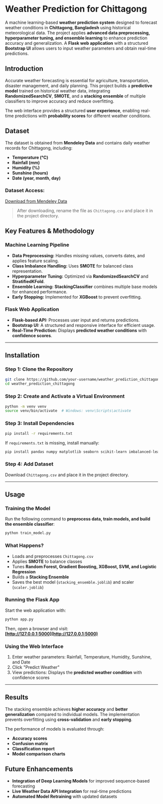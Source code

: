 
# **Weather Prediction for Chittagong**  

A machine learning-based **weather prediction system** designed to forecast weather conditions in **Chittagong, Bangladesh** using historical meteorological data. The project applies **advanced data preprocessing, hyperparameter tuning, and ensemble learning** to enhance prediction accuracy and generalization. A **Flask web application** with a structured **Bootstrap UI** allows users to input weather parameters and obtain real-time predictions.



## **Introduction**  

Accurate weather forecasting is essential for agriculture, transportation, disaster management, and daily planning. This project builds a **predictive model** trained on historical weather data, integrating **RandomizedSearchCV**, **SMOTE**, and a **stacking ensemble** of multiple classifiers to improve accuracy and reduce overfitting.

The web interface provides a structured **user experience**, enabling real-time predictions with **probability scores** for different weather conditions.


## **Dataset**  

The dataset is obtained from **Mendeley Data** and contains daily weather records for Chittagong, including:  

- **Temperature (°C)**  
- **Rainfall (mm)**  
- **Humidity (%)**  
- **Sunshine (hours)**  
- **Date (year, month, day)**  

### **Dataset Access:**  
[Download from Mendeley Data](https://data.mendeley.com/datasets/tbrhznpwg9/1)  

> After downloading, rename the file as `Chittagong.csv` and place it in the project directory.



## **Key Features & Methodology**  

### **Machine Learning Pipeline**  

- **Data Preprocessing:** Handles missing values, converts dates, and applies feature scaling.  
- **Class Imbalance Handling:** Uses **SMOTE** for balanced class representation.  
- **Hyperparameter Tuning:** Optimized via **RandomizedSearchCV** and **StratifiedKFold**.  
- **Ensemble Learning:** **StackingClassifier** combines multiple base models for enhanced performance.  
- **Early Stopping:** Implemented for **XGBoost** to prevent overfitting.  

### **Flask Web Application**  

- **Flask-based API:** Processes user input and returns predictions.  
- **Bootstrap UI:** A structured and responsive interface for efficient usage.  
- **Real-Time Prediction:** Displays **predicted weather conditions** with **confidence scores**.  

---

## **Installation**  

### **Step 1: Clone the Repository**  
```bash
git clone https://github.com/your-username/weather_prediction_chittagong.git
cd weather_prediction_chittagong
```

### **Step 2: Create and Activate a Virtual Environment**  
```bash
python -m venv venv
source venv/bin/activate  # Windows: venv\Scripts\activate
```

### **Step 3: Install Dependencies**  
```bash
pip install -r requirements.txt
```

If `requirements.txt` is missing, install manually:  
```bash
pip install pandas numpy matplotlib seaborn scikit-learn imbalanced-learn xgboost flask joblib
```

### **Step 4: Add Dataset**  
Download `Chittagong.csv` and place it in the project directory.

---

## **Usage**  

### **Training the Model**  
Run the following command to **preprocess data, train models, and build the ensemble classifier**:  
```bash
python train_model.py
```

### **What Happens?**  
- Loads and preprocesses `Chittagong.csv`  
- Applies **SMOTE** to balance classes  
- Tunes **Random Forest, Gradient Boosting, XGBoost, SVM, and Logistic Regression**  
- Builds a **Stacking Ensemble**  
- Saves the best model (`stacking_ensemble.joblib`) and scaler (`scaler.joblib`)  

### **Running the Flask App**  
Start the web application with:  
```bash
python app.py
```
Then, open a browser and visit:  
**[http://127.0.0.1:5000](http://127.0.0.1:5000)**  

### **Using the Web Interface**  
1. Enter weather parameters: Rainfall, Temperature, Humidity, Sunshine, and Date  
2. Click "Predict Weather"  
3. View predictions: Displays the **predicted weather condition** with confidence scores  

---

## **Results**  

The stacking ensemble achieves **higher accuracy** and **better generalization** compared to individual models. The implementation prevents overfitting using **cross-validation** and **early stopping**.

The performance of models is evaluated through:  
- **Accuracy scores**
- **Confusion matrix**
- **Classification report**
- **Model comparison charts**  


## **Future Enhancements**  

- **Integration of Deep Learning Models** for improved sequence-based forecasting  
- **Live Weather Data API Integration** for real-time predictions  
- **Automated Model Retraining** with updated datasets  

